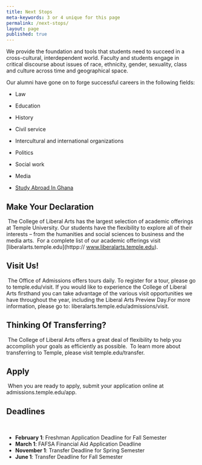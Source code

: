 ```yaml
---
title: Next Stops
meta-keywords: 3 or 4 unique for this page
permalink: /next-stops/
layout: page
published: true
---
```


We provide the foundation and tools that students need to succeed in a cross-cultural, interdependent world. Faculty and students engage in critical discourse about issues of race, ethnicity, gender, sexuality, class and culture across time and geographical space.

Our alumni have gone on to forge successful careers in the following fields:

- Law<br/>
- Education<br/>
- History<br/>
- Civil service<br/>
- Intercultural and international organizations<br/>
- Politics<br/>
- Social work<br/>
- Media<br/>

- [Study Abroad In Ghana](http://www.temple.edu/studyabroad/programs/summer/ghana/index.html)

## Make Your Declaration
​
The College of Liberal Arts has the largest selection of academic offerings at Temple University. Our students have the flexibility to explore all of their interests – from the humanities and social sciences to business and the media arts.
​
For a complete list of our academic offerings visit [liberalarts.temple.edu](httpp:// www.liberalarts.temple.edu).
​
## Visit Us!
​
The Office of Admissions offers tours daily. To register for a tour, please go to temple.edu/visit.
If you would like to experience the College of Liberal Arts firsthand you can take advantage of the various visit opportunities we have throughout the year, including the Liberal Arts Preview Day.For more information, please go to: liberalarts.temple.edu/admissions/visit.
​
## Thinking Of Transferring?
​
The College of Liberal Arts offers a great deal of flexibility to help you accomplish your goals as efficiently as possible.
​
To learn more about transferring to Temple, please visit temple.edu/transfer. 
​
## Apply
​
When you are ready to apply, submit your application online at admissions.temple.edu/app.
​
## Deadlines
​
- **February 1**: Freshman Application Deadline for Fall Semester
- **March 1**: FAFSA Financial Aid Application Deadline
- **November 1**: Transfer Deadline for Spring Semester
- **June 1**: Transfer Deadline for Fall Semester
